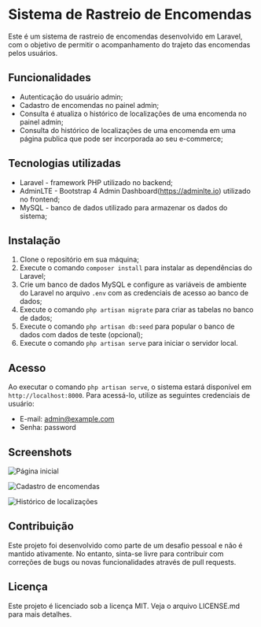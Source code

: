 # Sistema de Rastreio de Encomendas

Este é um sistema de rastreio de encomendas desenvolvido em Laravel, com o objetivo de permitir o acompanhamento do trajeto das encomendas pelos usuários.

## Funcionalidades

- Autenticação do usuário admin;
- Cadastro de encomendas no painel admin;
- Consulta é atualiza o histórico de localizações de uma encomenda no painel admin;
- Consulta do histórico de localizações de uma encomenda em uma página publica que pode ser incorporada ao seu e-commerce;

## Tecnologias utilizadas

- Laravel - framework PHP utilizado no backend;
- AdminLTE - Bootstrap 4 Admin Dashboard(https://adminlte.io) utilizado no frontend;
- MySQL - banco de dados utilizado para armazenar os dados do sistema;

## Instalação

1. Clone o repositório em sua máquina;
2. Execute o comando `composer install` para instalar as dependências do Laravel;
3. Crie um banco de dados MySQL e configure as variáveis de ambiente do Laravel no arquivo `.env` com as credenciais de acesso ao banco de dados;
4. Execute o comando `php artisan migrate` para criar as tabelas no banco de dados;
5. Execute o comando `php artisan db:seed` para popular o banco de dados com dados de teste (opcional);
6. Execute o comando `php artisan serve` para iniciar o servidor local.

## Acesso

Ao executar o comando `php artisan serve`, o sistema estará disponível em `http://localhost:8000`. Para acessá-lo, utilize as seguintes credenciais de usuário:

- E-mail: admin@example.com
- Senha: password

## Screenshots

![Página inicial](https://example.com/images/home.png)

![Cadastro de encomendas](https://example.com/images/shipment.png)

![Histórico de localizações](https://example.com/images/history.png)

## Contribuição

Este projeto foi desenvolvido como parte de um desafio pessoal e não é mantido ativamente. No entanto, sinta-se livre para contribuir com correções de bugs ou novas funcionalidades através de pull requests.

## Licença

Este projeto é licenciado sob a licença MIT. Veja o arquivo LICENSE.md para mais detalhes.
